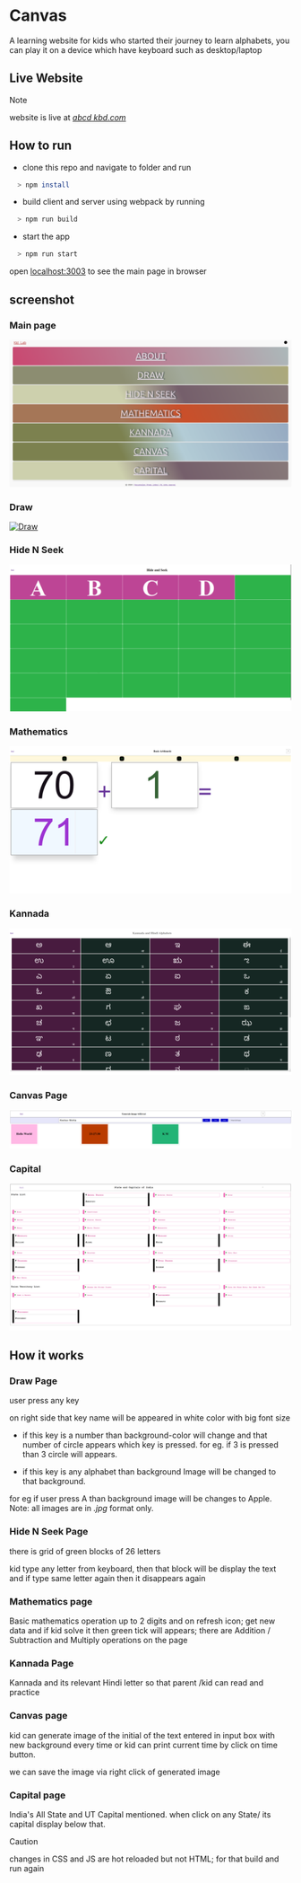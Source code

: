 # Canvas

A learning website for kids who started their journey to learn alphabets, you can play it on a device which have keyboard such as desktop/laptop  

## Live Website

> [!NOTE]  
> website is live at [*abcd kbd.com*](https://abcdkbd.com)

## How to run

- clone this repo and navigate to folder and run

```sh
  > npm install
```

- build client and server using webpack by running

```sh
  > npm run build
```

- start the app

```sh
  > npm run start
```

open [localhost:3003](http://localhost:3003) to see the main page in browser

## screenshot

### Main page

[![Landing Page](./src/assets/screenshots/index.png)](https://abcdkbd.com)

### Draw

[![Draw](./src/assets/screenshots/Draw.png)](https://abcdkbd.com/draw)

### Hide N Seek

[![Hide And Seek](./src/assets/screenshots/Hide-n-Seek.png)](https://abcdkbd.com/hide-n-seek)

### Mathematics

[![Mathematics](./src/assets/screenshots/Maths.png)](https://abcdkbd.com/math)

### Kannada

[![Kannada](./src/assets/screenshots/Kannada.png)](https://abcdkbd.com/kannada)

### Canvas Page

[![Canvas](./src/assets/screenshots/Canvas.png)](https://abcdkbd.com/canvas)

### Capital

[![Capital](./src/assets/screenshots/Capital.png)](https://abcdkbd.com/capital)

## How it works

### Draw Page

user press any key

on right side that key name will be appeared in white color with big font size

- if this key is a number than background-color will change and that number of circle appears which key is pressed.
  for eg. if 3 is pressed than 3 circle will appears.

- if this key is any alphabet than background Image will be changed to that background.

for eg if user press A than background image will be changes to Apple.
Note: all images are in *.jpg* format only.

### Hide N Seek Page

there is grid of green blocks of 26 letters

kid type any letter from keyboard, then that block will be display the text and if type same letter again then it disappears again

### Mathematics page

Basic mathematics operation up to 2 digits and on refresh icon; get new data and if kid solve it then green tick will appears; there are Addition / Subtraction and Multiply operations on the page

### Kannada Page

Kannada and its relevant Hindi letter so that parent /kid can read and practice

### Canvas page

kid can generate image of the initial of the text entered in input box with new background every time or kid can print current time by click on time button.

we can save the image via right click of generated image

### Capital page

India's All State and UT Capital mentioned. when click on any State/ its capital display below that.

> [!CAUTION]
> changes in CSS and JS are hot reloaded but not HTML; for that build and run again
